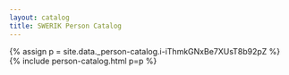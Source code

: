 ```yaml
---
layout: catalog
title: SWERIK Person Catalog
---
```

{% assign p = site.data._person-catalog.i-iThmkGNxBe7XUsT8b92pZ %}
{% include person-catalog.html p=p %}

